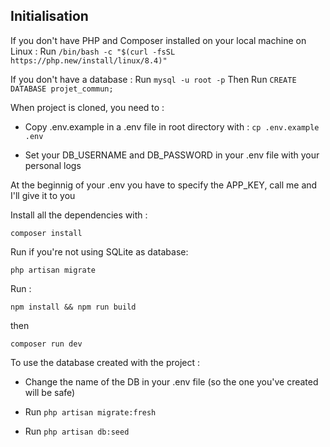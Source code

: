 ## Initialisation

If you don't have PHP and Composer installed on your local machine on Linux :
Run ```/bin/bash -c "$(curl -fsSL https://php.new/install/linux/8.4)" ```

If you don't have a database :
Run  ```mysql -u root -p```
Then Run ```CREATE DATABASE projet_commun; ```

When project is cloned, you need to :

- Copy .env.example in a .env file in root directory with : ```cp .env.example .env```

- Set your DB_USERNAME and DB_PASSWORD in your .env file with your personal logs

At the beginnig of your .env you have to specify the APP_KEY, call me and I'll give it to you

Install all the dependencies with :

```composer install```

Run if you're not using SQLite as database:

```php artisan migrate```

Run :

```npm install && npm run build```

then

```composer run dev```



To use the database created with the project :

- Change the name of the DB in your .env file (so the one you've created will be safe)

- Run ```php artisan migrate:fresh```

- Run ```php artisan db:seed```

